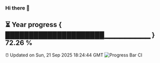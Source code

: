 ### Hi there 👋
⏳ Year progress { █████████████████████▁▁▁▁▁▁▁▁▁ } 72.26 %
---
⏰ Updated on Sun, 21 Sep 2025 18:24:44 GMT
![Progress Bar CI](https://github.com/liununu/liununu/workflows/Progress%20Bar%20CI/badge.svg)
